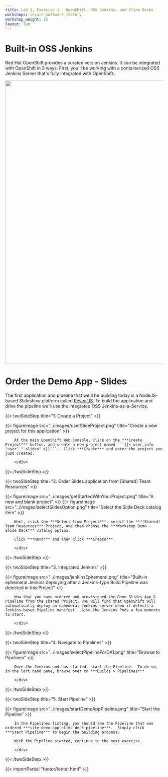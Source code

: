 ```yaml
---
title: Lab 1, Exercise 1 - OpenShift, OSS Jenkins, and Slide Decks
workshops: secure_software_factory
workshop_weight: 15
layout: lab
---
```


# Built-in OSS Jenkins
Red Hat OpenShift provides a curated version Jenkins.  It can be integrated with OpenShift in 3 ways.  First, you'll be working with a containerized OSS Jenkins Server that's fully integrated with OpenShift.

<img src="../images/jenkins_integrated.png" width="900" />

# Order the Demo App - Slides

The first application and pipeline that we'll be building today is a NodeJS-based Slideshow platform called [RevealJS][1].
To build the application and drive the pipeline we'll use the integrated OSS Jenkins-as-a-Service.

{{< twoSideStep title="1. Create a Project" >}}
        <div class="col-sm-12 col-lg-8">
                {{< figureImage src="../images/userSlideProject.png" title="Create a new project for this application" >}}
        </div>
        <div class="col-sm-12 col-lg-4">

        At the main OpenShift Web Console, click on the ***Create Project*** button, and create a new project named ```{{< user_info "user" "-slides" >}}```.  Click ***Create*** and enter the project you just created.

        </div>
{{< /twoSideStep >}}

{{< twoSideStep title="2. Order Slides application from [Shared] Team Resources" >}}
        <div class="col-sm-12 col-lg-8">
                {{< figureImage src="../images/getStartedWithYourProject.png" title="A new and blank project" >}}
                {{< figureImage src="../images/selectSlidesOption.png" title="Select the Slide Deck catalog item" >}}
        </div>
        <div class="col-sm-12 col-lg-4">

        Next, click the ***Select from Project***, select the ***[Shared] Team Resources*** Project, and then choose the ***Workshop Demo - Slide Deck*** catalog option.

        Click ***Next*** and then click ***Create***.

        </div>
{{< /twoSideStep >}}

{{< twoSideStep title="3. Integrated Jenkins" >}}
        <div class="col-sm-12 col-lg-8">
                {{< figureImage src="../images/jenkinsEphemeral.png" title="Built-in ephemeral Jenkins deploying after a Jenkins-type Build Pipeline was detected in this Project" >}}
        </div>
        <div class="col-sm-12 col-lg-4">

        Now that you have ordered and provisioned the Demo Slides App & Pipeline from the shared Project, you will find that OpenShift will automatically deploy an ephemeral Jenkins server when it detects a Jenkins-based Pipeline manifest.  Give the Jenkins Pods a few moments to start.

        </div>
{{< /twoSideStep >}}

{{< twoSideStep title="4. Navigate to Pipelines" >}}
        <div class="col-sm-12 col-lg-8">
                {{< figureImage src="../images/selectPipelineForDA1.png" title="Browse to Pipelines" >}}
        </div>
        <div class="col-sm-12 col-lg-4">

        Once the Jenkins pod has started, start the Pipeline.  To do so, in the left hand pane, browse over to ***Builds > Pipelines***

        </div>
{{< /twoSideStep >}}

{{< twoSideStep title="5. Start Pipeline" >}}
        <div class="col-sm-12 col-lg-8">
                {{< figureImage src="../images/startDemoAppPipeline.png" title="Start the Pipeline" >}}
        </div>
        <div class="col-sm-12 col-lg-4">

        In the Pipelines listing, you should see the Pipeline that was ordered ***site-demo-app-slide-deck-pipeline***.  Simply click ***Start Pipeline*** to begin the building process.

        With the Pipeline started, continue to the next exercise.

        </div>
{{< /twoSideStep >}}


[1]: https://revealjs.com/

{{< importPartial "footer/footer.html" >}}
